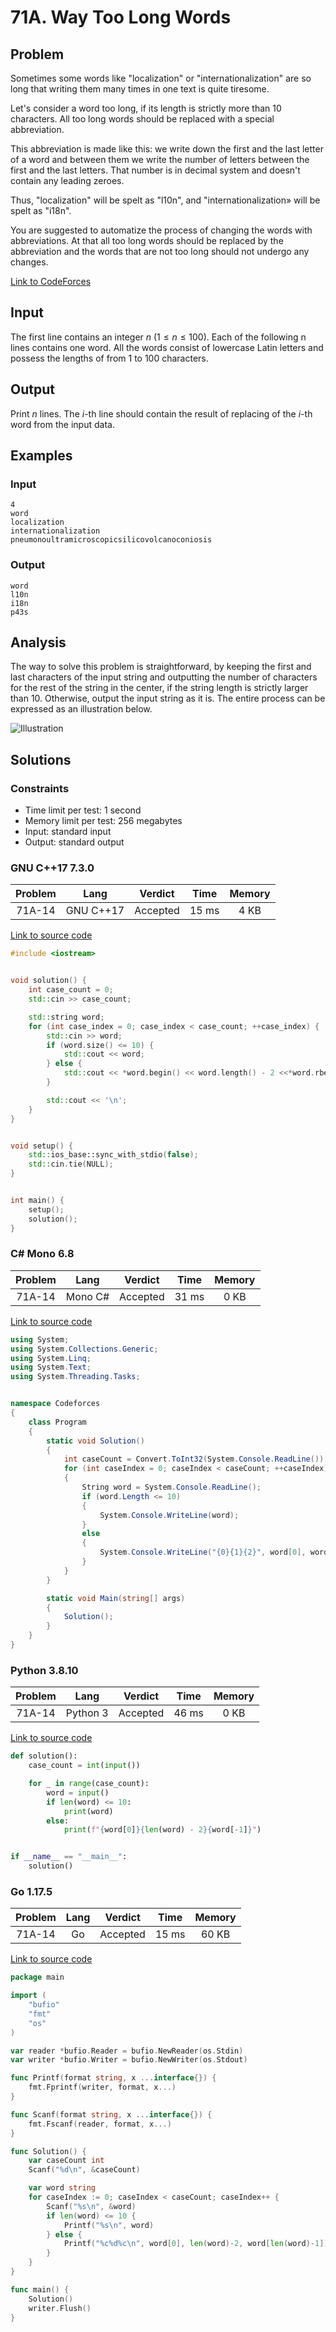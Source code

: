 # 71A. Way Too Long Words

## Problem

Sometimes some words like "localization" or "internationalization" are so long that writing them many times in one text is quite tiresome.

Let's consider a word too long, if its length is strictly more than 10 characters. All too long words should be replaced with a special abbreviation.

This abbreviation is made like this: we write down the first and the last letter of a word and between them we write the number of letters between the first and the last letters. That number is in decimal system and doesn't contain any leading zeroes.

Thus, "localization" will be spelt as "l10n", and "internationalization» will be spelt as "i18n".

You are suggested to automatize the process of changing the words with abbreviations. At that all too long words should be replaced by the abbreviation and the words that are not too long should not undergo any changes.

[Link to CodeForces](https://codeforces.com/problemset/problem/71/A)

## Input

The first line contains an integer $n$ ($1 \leq n \leq 100$). Each of the following n lines contains one word. All the words consist of lowercase Latin letters and possess the lengths of from 1 to 100 characters.

## Output

Print $n$ lines. The $i$-th line should contain the result of replacing of the $i$-th word from the input data.

## Examples

### Input

```
4
word
localization
internationalization
pneumonoultramicroscopicsilicovolcanoconiosis
```

### Output

```
word
l10n
i18n
p43s
```

## Analysis

The way to solve this problem is straightforward, by keeping the first and last characters of the input string and outputting the number of characters for the
rest of the string in the center, if the string length is strictly larger than 10. Otherwise, output the input string as it is. The entire process can be expressed as an illustration below.

![Illustration](illustration.png)

## Solutions

### Constraints

  - Time limit per test: 1 second
  - Memory limit per test: 256 megabytes
  - Input: standard input
  - Output: standard output

### GNU C++17 7.3.0

| Problem |    Lang   |  Verdict | Time  | Memory |
|:-------:|:---------:|:--------:|:-----:|:------:|
|  71A-14 | GNU C++17 | Accepted | 15 ms |  4 KB  |

[Link to source code](solution.cpp)

```c++
#include <iostream>


void solution() {
    int case_count = 0;
    std::cin >> case_count;

    std::string word;
    for (int case_index = 0; case_index < case_count; ++case_index) {
        std::cin >> word;
        if (word.size() <= 10) {
            std::cout << word;
        } else {
            std::cout << *word.begin() << word.length() - 2 <<*word.rbegin();
        }

        std::cout << '\n';
    }
}


void setup() {
    std::ios_base::sync_with_stdio(false);
    std::cin.tie(NULL);
}


int main() {
    setup();
    solution();
}
```

### C# Mono 6.8

| Problem |    Lang   |  Verdict | Time  | Memory |
|:-------:|:---------:|:--------:|:-----:|:------:|
|  71A-14 |  Mono C#  | Accepted | 31 ms |  0 KB  |

[Link to source code](solution.cs)

```c#
using System;
using System.Collections.Generic;
using System.Linq;
using System.Text;
using System.Threading.Tasks;


namespace Codeforces
{
    class Program
    {
        static void Solution()
        {
            int caseCount = Convert.ToInt32(System.Console.ReadLine());
            for (int caseIndex = 0; caseIndex < caseCount; ++caseIndex)
            {
                String word = System.Console.ReadLine();
                if (word.Length <= 10)
                {
                    System.Console.WriteLine(word);
                }
                else
                {
                    System.Console.WriteLine("{0}{1}{2}", word[0], word.Length - 2, word[word.Length - 1]);
                }
            }
        }

        static void Main(string[] args)
        {
            Solution();
        }
    }
}
```

### Python 3.8.10

| Problem |    Lang   |  Verdict | Time  | Memory |
|:-------:|:---------:|:--------:|:-----:|:------:|
|  71A-14 |  Python 3 | Accepted | 46 ms |  0 KB  |

[Link to source code](solution.py)

```python
def solution():
	case_count = int(input())

	for _ in range(case_count):
		word = input()
		if len(word) <= 10:
			print(word)
		else:
			print(f"{word[0]}{len(word) - 2}{word[-1]}")


if __name__ == "__main__":
	solution()
```

### Go 1.17.5

| Problem |    Lang   |  Verdict | Time  | Memory |
|:-------:|:---------:|:--------:|:-----:|:------:|
|  71A-14 |    Go     | Accepted | 15 ms | 60 KB  |

[Link to source code](solution.go)

```go
package main

import (
	"bufio"
	"fmt"
	"os"
)

var reader *bufio.Reader = bufio.NewReader(os.Stdin)
var writer *bufio.Writer = bufio.NewWriter(os.Stdout)

func Printf(format string, x ...interface{}) {
	fmt.Fprintf(writer, format, x...)
}

func Scanf(format string, x ...interface{}) {
	fmt.Fscanf(reader, format, x...)
}

func Solution() {
	var caseCount int
	Scanf("%d\n", &caseCount)

	var word string
	for caseIndex := 0; caseIndex < caseCount; caseIndex++ {
		Scanf("%s\n", &word)
		if len(word) <= 10 {
			Printf("%s\n", word)
		} else {
			Printf("%c%d%c\n", word[0], len(word)-2, word[len(word)-1])
		}
	}
}

func main() {
	Solution()
	writer.Flush()
}
```
